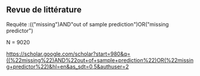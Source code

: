 ## Revue de littérature

Requête :(("missing")AND"out of sample prediction")OR("missing predictor")

N = 9020

https://scholar.google.com/scholar?start=980&q=((%22missing%22)AND%22out+of+sample+prediction%22)OR(%22missing+predictor%22)&hl=en&as_sdt=0,5&authuser=2
